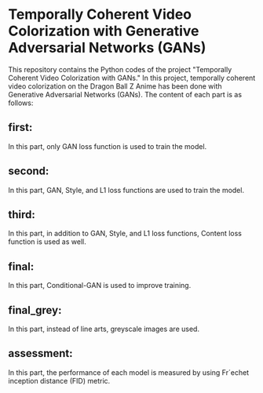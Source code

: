 # Temporally Coherent Video Colorization with Generative Adversarial Networks (GANs)
 This repository contains the Python codes of the project "Temporally Coherent Video Colorization with GANs." In this project, temporally coherent video colorization on the Dragon Ball Z Anime has been done with Generative Adversarial Networks (GANs). The content of each part is as follows:
 ## first:
 In this part, only GAN loss function is used to train the model.
 ## second:
 In this part, GAN, Style, and L1 loss functions are used to train the model.
 ## third:
 In this part, in addition to GAN, Style, and L1 loss functions, Content loss function is used as well.
 ## final:
 In this part, Conditional-GAN is used to improve training.
 ## final_grey:
 In this part, instead of line arts, greyscale images are used.
 ## assessment:
 In this part, the performance of each model is measured by using Fr´echet inception distance (FID) metric.
 

